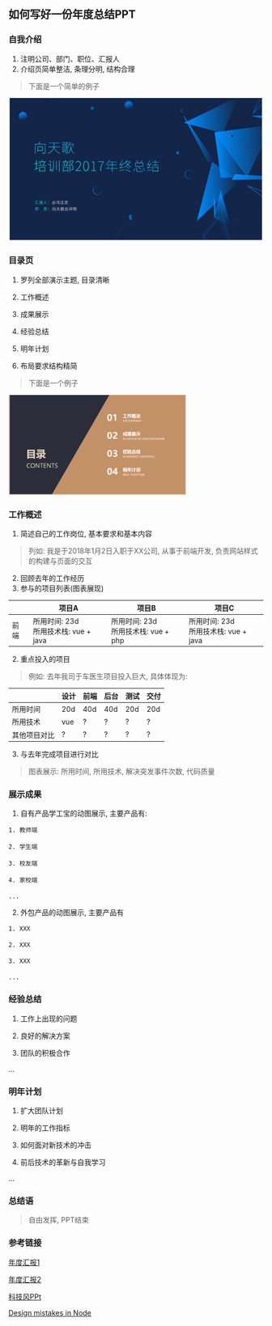 ## 如何写好一份年度总结PPT

### 自我介绍

1. 注明公司、部门、职位、汇报人
2. 介绍页简单整洁, 条理分明, 结构合理
> 下面是一个简单的例子

![list-1](../../imgs/2019/01/list-1.jpg)

### 目录页

1. 罗列全部演示主题, 目录清晰

  1. 工作概述

  2. 成果展示

  3. 经验总结

  4. 明年计划

2. 布局要求结构精简

> 下面是一个例子

![list-2](../../imgs/2019/01/list-2.jpg)


### 工作概述

1. 简述自己的工作岗位, 基本要求和基本内容
  >列如: 我是于2018年1月2日入职于XX公司, 从事于前端开发, 负责网站样式的构建与页面的交互

2. 回顾去年的工作经历
  1. 参与的项目列表(图表展现)

|  | 项目A | 项目B | 项目C |
| --  | -- | -- | -- |
| 前端 | 所用时间: 23d <br> 所用技术栈: vue + java | 所用时间: 23d <br> 所用技术栈: vue + php | 所用时间: 23d <br> 所用技术栈: vue + java

  2. 重点投入的项目
>例如: 去年我司于车医生项目投入巨大, 具体体现为:

| | 设计 | 前端 | 后台 | 测试 | 交付 |
| -- | -- | -- | -- | -- | -- |
| 所用时间 | 20d | 40d | 40d | 20d | 20d|
| 所用技术 | vue | ? | ? | ? | ? |
| 其他项目对比 | ? | ? | ? | ? | ? |

  3. 与去年完成项目进行对比
  > 图表展示: 所用时间, 所用技术, 解决突发事件次数, 代码质量



### 展示成果
  1. 自有产品学工宝的动图展示, 主要产品有:

    1. 教师端

    2. 学生端

    3. 校友端

    4. 家校端

    ...

  2. 外包产品的动图展示, 主要产品有

    1. XXX

    2. XXX

    3. XXX

    ...

### 经验总结
  1. 工作上出现的问题

  2. 良好的解决方案

  3. 团队的积极合作

  ...


### 明年计划

1. 扩大团队计划

2. 明年的工作指标

3. 如何面对新技术的冲击

4. 前后技术的革新与自我学习

...


### 总结语
> 自由发挥, PPT结束


### 参考链接

[年度汇报1](http://www.koppt.cn/index/html/tpdetail?tpId=1661)

[年度汇报2](http://www.koppt.cn/index/html/tpdetail?tpId=1667)

[科技风PPt](http://www.58pic.com/newpic/33335822.html)

[Design mistakes in Node](http://tinyclouds.org/jsconf2018.pdf)
